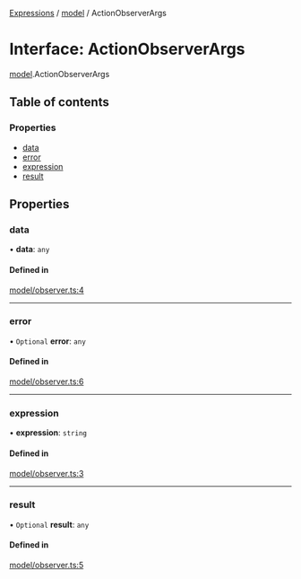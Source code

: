 [Expressions](../README.md) / [model](../modules/model.md) / ActionObserverArgs

# Interface: ActionObserverArgs

[model](../modules/model.md).ActionObserverArgs

## Table of contents

### Properties

- [data](model.ActionObserverArgs.md#data)
- [error](model.ActionObserverArgs.md#error)
- [expression](model.ActionObserverArgs.md#expression)
- [result](model.ActionObserverArgs.md#result)

## Properties

### data

• **data**: `any`

#### Defined in

[model/observer.ts:4](https://github.com/FlavioLionelRita/3xpr/blob/a373ee9/src/lib/model/observer.ts#L4)

___

### error

• `Optional` **error**: `any`

#### Defined in

[model/observer.ts:6](https://github.com/FlavioLionelRita/3xpr/blob/a373ee9/src/lib/model/observer.ts#L6)

___

### expression

• **expression**: `string`

#### Defined in

[model/observer.ts:3](https://github.com/FlavioLionelRita/3xpr/blob/a373ee9/src/lib/model/observer.ts#L3)

___

### result

• `Optional` **result**: `any`

#### Defined in

[model/observer.ts:5](https://github.com/FlavioLionelRita/3xpr/blob/a373ee9/src/lib/model/observer.ts#L5)
